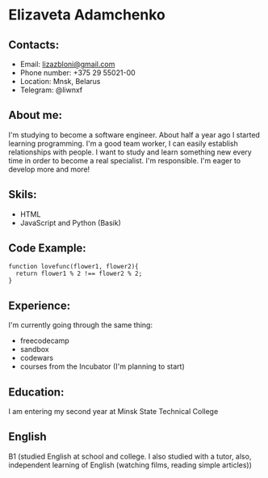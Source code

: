 # Elizaveta Adamchenko
## Contacts:
* Email: lizazbloni@gmail.com
* Phone number: +375 29 55021-00
* Location: Mnsk, Belarus
* Telegram: @liwnxf
## About me:
I'm studying to become a software engineer. About half a year ago I started learning programming. I'm a good team worker, I can easily establish relationships with people. I want to study and learn something new every time in order to become a real specialist. I'm responsible. I'm eager to develop more and more!
## Skils:
* HTML 
* JavaScript and Python (Basik)
## Code Example:
```
function lovefunc(flower1, flower2){
  return flower1 % 2 !== flower2 % 2;
}
```
## Experience:
I'm currently going through the same thing:
* freecodecamp
* sandbox
* codewars
* courses from the Incubator (I'm planning to start)
## Education:
 I am entering my second year at Minsk State Technical College
## English 
B1 (studied English at school and college. I also studied with a tutor, also, independent learning of English (watching films, reading simple articles))